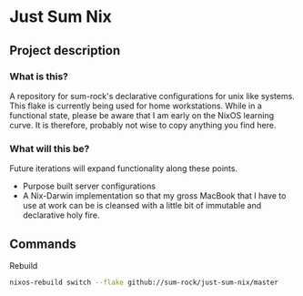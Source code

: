 # Just Sum Nix

## Project description

### What is this?

A repository for sum-rock's declarative configurations for unix like systems.
This flake is currently being used for home workstations. While in a functional
state, please be aware that I am early on the NixOS learning curve. It is
therefore, probably not wise to copy anything you find here. 

### What will this be?

Future iterations will expand functionality along these points. 

 - Purpose built server configurations 
 - A Nix-Darwin implementation so that my gross MacBook that I have to use at
   work can be is cleansed with a little bit of immutable and declarative holy
   fire.

## Commands

Rebuild

```zsh
nixos-rebuild switch --flake github://sum-rock/just-sum-nix/master
```
